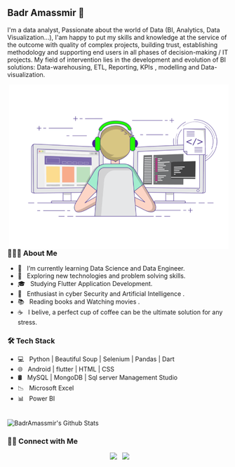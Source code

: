 ## Badr Amassmir 👋

I'm a data analyst, Passionate about the world of Data (BI, Analytics, Data Visualization...), I'am happy to put my skills and knowledge at the service of the outcome with quality of complex projects, building trust, establishing methodology and supporting end users in all phases of decision-making / IT projects. My field of intervention lies in the development and evolution of BI solutions: Data-warehousing, ETL, Reporting, KPIs , modelling and Data-visualization.


<img align="right" alt="GIF" src="https://raw.githubusercontent.com/devSouvik/devSouvik/master/gif3.gif" width="500"/>

<h3> 👨🏻‍💻 About Me </h3>

- 🔭 &nbsp; I’m currently learning Data Science and Data Engineer.
- 🤔 &nbsp; Exploring new technologies and problem solving skills.
- 🎓 &nbsp; Studying Flutter Application Development.
- 🌱 &nbsp; Enthusiast in cyber Security and Artificial Intelligence .
- 📚 &nbsp;  Reading books and Watching movies .
- ☕ &nbsp; I belive, a perfect cup of coffee can be the ultimate solution for any stress. 

<h3>🛠 Tech Stack</h3>

- 💻 &nbsp; Python | Beautiful Soup | Selenium | Pandas | Dart 
- 🌐 &nbsp; Android | flutter | HTML | CSS 
- 🛢 &nbsp; MySQL | MongoDB | Sql server Management Studio
- 📉 &nbsp; Microsoft Excel 
- 📊 &nbsp; Power BI

<br>

<img align="center" src="https://github-readme-stats.vercel.app/api?username=BadrAmassmir&include_all_commits=true&count_private=true&show_icons=true&line_height=20&title_color=7A7ADB&icon_color=2234AE&text_color=D3D3D3&bg_color=0,000000,130F40" alt="BadrAmassmir's Github Stats">

</br>

<h3> 🤝🏻 Connect with Me </h3>

<p align="center">
 &nbsp; <a href="https://www.linkedin.com/in/badr-amassmir-392baa20a/" target="_blank" rel="noopener noreferrer"><img src="https://img.icons8.com/plasticine/100/000000/linkedin.png" width="50" /></a>
&nbsp; <a href="mailto:bare.amassmir@gmail.com" target="_blank" rel="noopener noreferrer"><img src="https://img.icons8.com/plasticine/100/000000/gmail.png"  width="50" /></a>
</p> 

  


